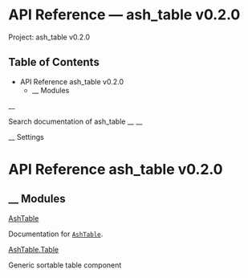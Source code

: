 # API Reference — ash_table v0.2.0

Project: ash_table v0.2.0

## Table of Contents

- API Reference ash_table v0.2.0
  - __ Modules

__

Search documentation of ash_table __ __

__ Settings

#  API Reference ash_table v0.2.0

##  __ Modules

[AshTable](external_link)

Documentation for [`AshTable`](external_link).

[AshTable.Table](external_link)

Generic sortable table component
